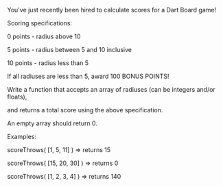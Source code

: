 You've just recently been hired to calculate scores for a Dart Board game! 

Scoring specifications:

0 points - radius above 10

5 points - radius between 5 and 10 inclusive

10 points - radius less than 5

If all radiuses are less than 5, award 100 BONUS POINTS!


Write a function that accepts an array of radiuses (can be integers and/or floats), 

and returns a total score using the above specification.

An empty array should return 0.


Examples:

scoreThrows( [1, 5, 11] ) => returns 15 

scoreThrows( [15, 20, 30] ) => returns 0 

scoreThrows( [1, 2, 3, 4] ) => returns 140
